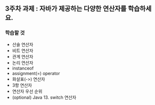 ## 3주차 과제 : 자바가 제공하는 다양한 연산자를 학습하세요.   

### 학습할 것   

* 산술 연산자
* 비트 연산자
* 관계 연산자
* 논리 연산자
* instanceof
* assignment(=) operator
* 화살표(->) 연산자
* 3항 연산자
* 연산자 우선 순위
* (optional) Java 13. switch 연산자
